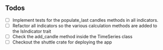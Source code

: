 ## Todos
- [ ] Implement tests for the populate_last candles methods in all indicators.
- [ ] Refactor all indicators so the various calculation methods are added to the IsIndicator trait
- [ ] Check the add_candle method inside the TimeSeries class
- [ ] Checkout the shuttle crate for deploying the app